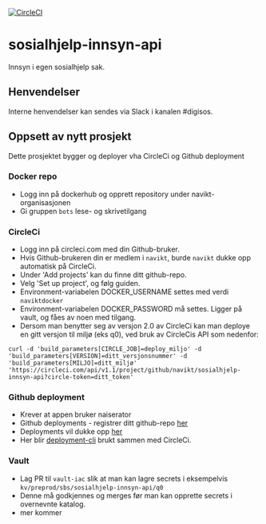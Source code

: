 [![CircleCI](https://circleci.com/gh/navikt/sosialhjelp-innsyn-api.svg?style=svg&circle-token=13cea80fe70abf9a4b9dbf02f97622d018cf2e8a)](https://circleci.com/gh/navikt/sosialhjelp-innsyn-api)
# sosialhjelp-innsyn-api
Innsyn i egen sosialhjelp sak.


## Henvendelser
Interne henvendelser kan sendes via Slack i kanalen #digisos.

## Oppsett av nytt prosjekt
Dette prosjektet bygger og deployer vha CircleCi og Github deployment

### Docker repo
- Logg inn på dockerhub og opprett repository under navikt-organisasjonen
- Gi gruppen `bots` lese- og skrivetilgang 

### CircleCi
- Logg inn på circleci.com med din Github-bruker. 
- Hvis Github-brukeren din er medlem i `navikt`, burde `navikt` dukke opp automatisk på CircleCi.
- Under 'Add projects' kan du finne ditt github-repo.
- Velg 'Set up project', og følg guiden.
- Environment-variabelen DOCKER_USERNAME settes med verdi `naviktdocker`
- Environment-variabelen DOCKER_PASSWORD må settes. Ligger på vault, og fåes av noen med tilgang.
- Dersom man benytter seg av versjon 2.0 av CircleCi kan man deploye en gitt versjon til miljø (eks q0), ved bruk av CircleCis API som nedenfor:

`curl -d 'build_parameters[CIRCLE_JOB]=deploy_miljo' -d 'build_parameters[VERSION]=ditt_versjonsnummer' -d 'build_parameters[MILJO]=ditt_miljø' 'https://circleci.com/api/v1.1/project/github/navikt/sosialhjelp-innsyn-api?circle-token=ditt_token' `

### Github deployment
- Krever at appen bruker naiserator
- Github deployments - registrer ditt github-repo [her](https://deployment.prod-sbs.nais.io/auth/form)
- Deployments vil dukke opp [her](https://github.com/navikt/sosialhjelp-innsyn-api/deployments)
- Her blir [deployment-cli](https://github.com/navikt/deployment-cli) brukt sammen med CircleCi.


### Vault
- Lag PR til `vault-iac` slik at man kan lagre secrets i eksempelvis `kv/preprod/sbs/sosialhjelp-innsyn-api/q0`
- Denne må godkjennes og merges før man kan opprette secrets i overnevnte katalog.
- mer kommer